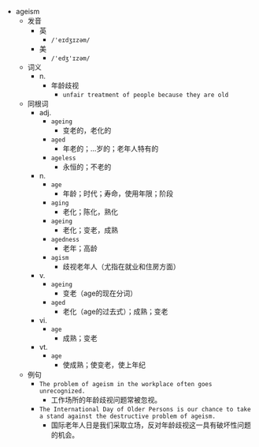 - ageism
  - 发音
    - 英
      - `/'eɪdʒɪzəm/`
    - 美
      - `/'edʒ'ɪzəm/`
  - 词义
    - n.
      - 年龄歧视
        - `unfair treatment of people because they are old`
  - 同根词
    - adj.
      - `ageing`
        - 变老的，老化的
      - `aged`
        - 年老的；…岁的；老年人特有的
      - `ageless`
        - 永恒的；不老的
    - n.
      - `age`
        - 年龄；时代；寿命，使用年限；阶段
      - `aging`
        - 老化；陈化，熟化
      - `ageing`
        - 老化；变老，成熟
      - `agedness`
        - 老年；高龄
      - `agism`
        - 歧视老年人（尤指在就业和住房方面）
    - v.
      - `ageing`
        - 变老（age的现在分词）
      - `aged`
        - 老化（age的过去式）；成熟；变老
    - vi.
      - `age`
        - 成熟；变老
    - vt.
      - `age`
        - 使成熟；使变老，使上年纪
  - 例句
    - `The problem of ageism in the workplace often goes unrecognized.`
      - 工作场所的年龄歧视问题常被忽视。
    - `The International Day of Older Persons is our chance to take a stand against the destructive problem of ageism.`
      - 国际老年人日是我们采取立场，反对年龄歧视这一具有破坏性问题的机会。

